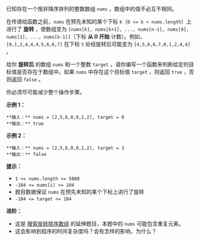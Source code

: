 已知存在一个按非降序排列的整数数组 `nums` ，数组中的值不必互不相同。

在传递给函数之前，`nums` 在预先未知的某个下标 `k`（`0 <= k < nums.length`）上进行了 **旋转** ，使数组变为
`[nums[k], nums[k+1], ..., nums[n-1], nums[0], nums[1], ..., nums[k-1]]`（下标
**从 0 开始** 计数）。例如， `[0,1,2,4,4,4,5,6,6,7]` 在下标 `5` 处经旋转后可能变为
`[4,5,6,6,7,0,1,2,4,4]` 。

给你 **旋转后** 的数组 `nums` 和一个整数 `target` ，请你编写一个函数来判断给定的目标值是否存在于数组中。如果 `nums`
中存在这个目标值 `target` ，则返回 `true` ，否则返回 `false` 。

你必须尽可能减少整个操作步骤。



**示例  1：**

    
    
    **输入：** nums = [2,5,6,0,0,1,2], target = 0
    **输出：** true
    

**示例  2：**

    
    
    **输入：** nums = [2,5,6,0,0,1,2], target = 3
    **输出：** false



**提示：**

  * `1 <= nums.length <= 5000`
  * `-104 <= nums[i] <= 104`
  * 题目数据保证 `nums` 在预先未知的某个下标上进行了旋转
  * `-104 <= target <= 104`



**进阶：**

  * 这是 [搜索旋转排序数组](https://leetcode-cn.com/problems/search-in-rotated-sorted-array/description/) 的延伸题目，本题中的 `nums`  可能包含重复元素。
  * 这会影响到程序的时间复杂度吗？会有怎样的影响，为什么？



